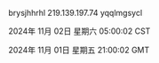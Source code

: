 brysjhhrhl 219.139.197.74 yqqlmgsycl

2024年 11月 02日 星期六 05:00:02 CST

2024年 11月 01日 星期五 21:00:02 GMT
